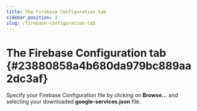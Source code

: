 ```yaml
---
title: The Firebase Configuration tab
sidebar_position: 2
slug: /firebase-configuration-tab
---
```


# The Firebase Configuration tab {#23880858a4b680da979bc889aa2dc3af}

Specify your Firebase Configuration file by clicking on **Browse…** and selecting your downloaded **google-services.json** file.

